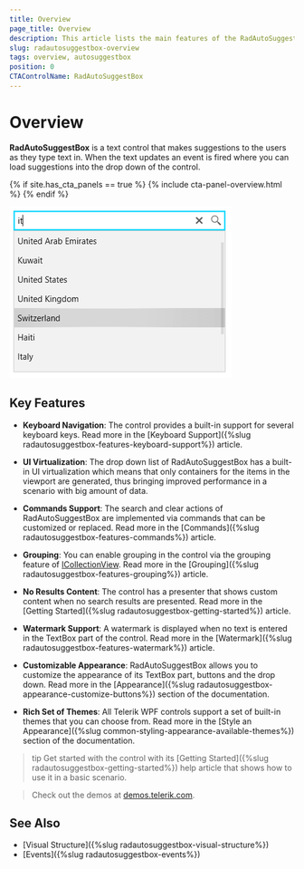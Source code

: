 ```yaml
---
title: Overview
page_title: Overview
description: This article lists the main features of the RadAutoSuggestBox control.
slug: radautosuggestbox-overview
tags: overview, autosuggestbox
position: 0
CTAControlName: RadAutoSuggestBox
---
```


# Overview

__RadAutoSuggestBox__ is a text control that makes suggestions to the users as they type text in. When the text updates an event is fired where you can load suggestions into the drop down of the control.

{% if site.has_cta_panels == true %}
{% include cta-panel-overview.html %}
{% endif %}

![{{ site.framework_name }} RadAutoSuggestBox Overview](images/radautosuggestbox-overview-1.png)

## Key Features

* __Keyboard Navigation__: The control provides a built-in support for several keyboard keys. Read more in the [Keyboard Support]({%slug radautosuggestbox-features-keyboard-support%}) article.

* __UI Virtualization__: The drop down list of RadAutoSuggestBox has a built-in UI virtualization which means that only containers for the items in the viewport are generated, thus bringing improved performance in a scenario with big amount of data. 

* __Commands Support__: The search and clear actions of RadAutoSuggestBox are implemented via commands that can be customized or replaced. Read more in the [Commands]({%slug radautosuggestbox-features-commands%}) article.

* __Grouping__: You can enable grouping in the control via the grouping feature of [ICollectionView](https://docs.microsoft.com/en-us/dotnet/api/system.componentmodel.icollectionview?view=netframework-4.5). Read more in the [Grouping]({%slug radautosuggestbox-features-grouping%}) article.

* __No Results Content__: The control has a presenter that shows custom content when no search results are presented. Read more in the [Getting Started]({%slug radautosuggestbox-getting-started%}) article.

* __Watermark Support__: A watermark is displayed when no text is entered in the TextBox part of the control. Read more in the [Watermark]({%slug radautosuggestbox-features-watermark%}) article.

* __Customizable Appearance__: RadAutoSuggestBox allows you to customize the appearance of its TextBox part, buttons and the drop down. Read more in the [Appearance]({%slug radautosuggestbox-appearance-customize-buttons%}) section of the documentation.

* __Rich Set of Themes__: All Telerik WPF controls support a set of built-in themes that you can choose from. Read more in the [Style an Appearance]({%slug common-styling-appearance-available-themes%}) section of the documentation.

>tip Get started with the control with its [Getting Started]({%slug radautosuggestbox-getting-started%}) help article that shows how to use it in a basic scenario.

>Check out the demos at [demos.telerik.com](https://demos.telerik.com/wpf/).

## See Also   
 * [Visual Structure]({%slug radautosuggestbox-visual-structure%}) 
 * [Events]({%slug radautosuggestbox-events%})
